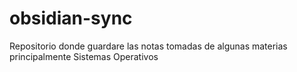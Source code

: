 # obsidian-sync
Repositorio donde guardare las notas tomadas de algunas materias principalmente Sistemas Operativos
